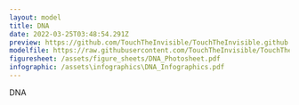```yaml
---
layout: model
title: DNA
date: 2022-03-25T03:48:54.291Z
preview: https://github.com/TouchTheInvisible/TouchTheInvisible.github.io/blob/master/assets/img/DNA/DNA%20GreenBackbone.png?raw=true
modelfile: https://raw.githubusercontent.com/TouchTheInvisible/TouchTheInvisible.github.io/master/assets/models/DNA/DNA_Ribbon.dae
figuresheet: /assets/figure_sheets/DNA_Photosheet.pdf
infographic: /assets\infographics\DNA_Infographics.pdf
---
```

DNA